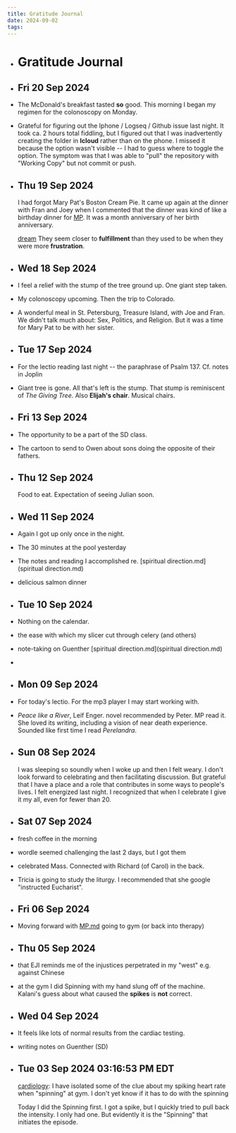 ```yaml
---
title: Gratitude Journal
date: 2024-09-02
tags: 
---
```


- # Gratitude Journal
- ## Fri 20 Sep 2024 
- The McDonald's breakfast tasted **so** good. This morning I began my regimen for the colonoscopy on Monday. 
- Grateful for figuring out the Iphone / Logseq / Github issue last night. It took ca. 2 hours total fiddling, but I figured out that I was inadvertently creating the folder in **Icloud** rather than on the phone. I missed it because the option wasn't visible -- I had to guess where to toggle the option. The symptom was that I was able to "pull" the repository with "Working Copy" but not commit or push.
- ## Thu 19 Sep 2024 
  I had forgot Mary Pat's Boston Cream Pie. It came up again at the dinner with Fran and Joey when I commented that the dinner was kind of like a birthday dinner for [MP](MP.md). It was a month anniversary of her birth anniversary.
  
  [dream](dream.md) They seem closer to **fulfillment** than they used to be when they were more **frustration**.
- ## Wed 18 Sep 2024
- I feel a relief with the stump of the tree ground up. One giant step taken.
- My colonoscopy upcoming. Then the trip to Colorado.
- A wonderful meal in St. Petersburg, Treasure Island, with Joe and Fran. We didn't talk much about: Sex, Politics, and Religion. But it was a time for Mary Pat to be with her sister.
- ## Tue 17 Sep 2024
- For the lectio reading last night -- the paraphrase of Psalm 137. Cf. notes in Joplin
- Giant tree is gone. All that's left is the stump. That stump is reminiscent of *The Giving Tree*. Also **Elijah's chair**. Musical chairs.
- ## Fri 13 Sep 2024
- The opportunity to be a part of the SD class.
- The cartoon to send to Owen about sons doing the opposite of their fathers.
- ## Thu 12 Sep 2024  
  
  Food to eat. Expectation of seeing Julian soon.
- ## Wed 11 Sep 2024
- Again I got up only once in the night.
- The 30 minutes at the pool yesterday
- The notes and reading I accomplished re. [spiritual direction.md](spiritual direction.md)
- delicious salmon dinner
- ## Tue 10 Sep 2024
- Nothing on the calendar.
- the ease with which my slicer cut through celery (and others)
- note-taking on Guenther [spiritual direction.md](spiritual direction.md)
-
- ## Mon 09 Sep 2024
- For today's lectio. For the mp3 player I may start working with.
- *Peace like a River*, Leif Enger. novel recommended by Peter. MP read it. She loved its writing, including a vision of near death experience. Sounded like first time I read *Perelandra*.
- ## Sun 08 Sep 2024 
  I was sleeping so soundly when I woke up and then I felt weary. I don't look forward to celebrating and then facilitating discussion. But grateful that I have a place and a role that contributes in some ways to people's lives. I felt energized last night. I recognized that when I celebrate I give it my all, even for fewer than 20.
- ## Sat 07 Sep 2024
- fresh coffee in the morning
- wordle seemed challenging the last 2 days, but I got them
- celebrated Mass. Connected with Richard (of Carol) in the back.
- Tricia is going to study the liturgy. I recommended that she google "instructed Eucharist".
- ## Fri 06 Sep 2024
- Moving forward with [MP.md](MP.md) going to gym (or back into therapy)
- ## Thu 05 Sep 2024
- that EJI reminds me of the injustices perpetrated in my "west" e.g. against Chinese
- at the gym I did Spinning with my hand slung off of the machine. Kalani's guess about what caused the **spikes** is **not** correct.
- ##  Wed 04 Sep 2024
- It feels like lots of normal results from the cardiac testing.
- writing notes on Guenther (SD)
- ## Tue 03 Sep 2024 03:16:53 PM EDT 
  [cardiology](cardiology.md): I have isolated some of the clue about my spiking heart rate when "spinning" at gym. I don't yet know if it has to do with the spinning
  
  Today I did the Spinning first. I got a spike, but I quickly tried to pull back the intensity. I only had one. But evidently it is the "Spinning" that initiates the episode.
